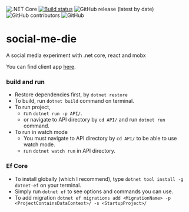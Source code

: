![.NET Core](https://github.com/canyener/social-me-die/workflows/.NET%20Core/badge.svg)
[![Build status](https://dev.azure.com/cancanco/social-me-die/_apis/build/status/social-me-die-.NET%20Core%20with%20SonarCloud-CI)](https://dev.azure.com/cancanco/social-me-die/_build/latest?definitionId=1)
![GitHub release (latest by date)](https://img.shields.io/github/v/release/canyener/social-me-die?label=latest-release)
![GitHub contributors](https://img.shields.io/github/contributors/canyener/social-me-die)
![GitHub](https://img.shields.io/github/license/canyener/social-me-die)
# social-me-die
A social media experiment with .net core, react and mobx

You can find client app [here](https://github.com/canyener/social-me-die-client).

### build and run
- Restore dependencies first, by `dotnet restore`
- To build, run `dotnet build` command on terminal.
- To run project,
  - run `dotnet run -p API/`. 
  - or navigate to API directory by `cd API/` and run `dotnet run` command.
- To run in watch mode
  - You must navigate to API directory by `cd API/` to be able to use watch mode.
  - run `dotnet watch run` in API directory.

### Ef Core
- To install globally (which I recommend), type `dotnet tool install -g dotnet-ef` on your terminal.
- Simply run `dotnet ef` to see options and commands you can use.
- To add migration `dotnet ef migrations add <MigrationName> -p <ProjectContainsDataContext>/ -s <StartupProject>/`
